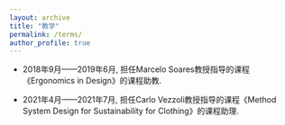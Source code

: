 ```yaml
---
layout: archive
title: "教学"
permalink: /terms/
author_profile: true
---
```




* 2018年9月——2019年6月, 担任Marcelo Soares教授指导的课程《Ergonomics in Design》的课程助教.

* 2021年4月——2021年7月, 担任Carlo Vezzoli教授指导的课程《Method System Design for Sustainability for Clothing》的课程助理.
